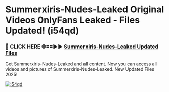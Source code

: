 # Summerxiris-Nudes-Leaked Original Videos 0nlyFans Leaked - Files Updated! (i54qd)

<h3>🔴 CLICK HERE 🌐==►► <a href="https://tinyurl.com/5h6xmrr3" rel="nofollow">Summerxiris-Nudes-Leaked Updated Files</a></h3>

Get Summerxiris-Nudes-Leaked and all content. Now you can access all videos and pictures of Summerxiris-Nudes-Leaked. New Updated Files 2025!

[![i54qd](https://i.imgur.com/KVD873Z.gif)](https://tinyurl.com/5h6xmrr3)
